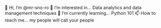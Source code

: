 👋 Hi, I’m @mr-sno-ro
👀 I’m interested in... Data analytics and data management techniques
🌱 I’m currently learning... Python 101
📫 How to reach me... my people will call your people
